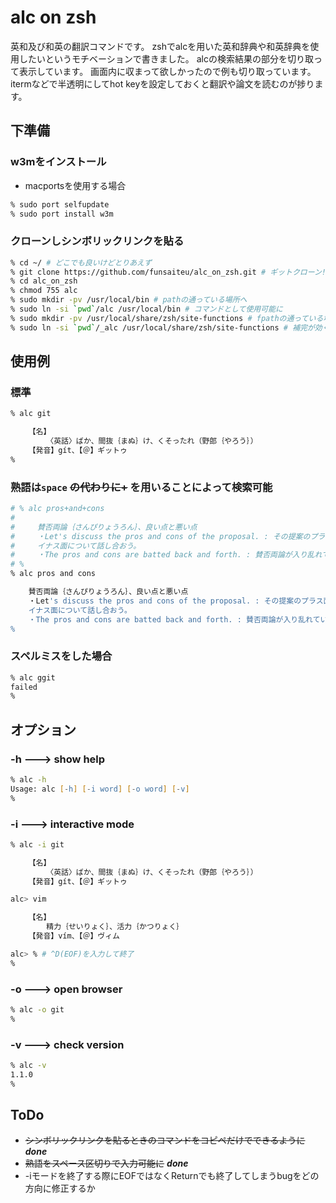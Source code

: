 # alc on zsh

英和及び和英の翻訳コマンドです。
zshでalcを用いた英和辞典や和英辞典を使用したいというモチベーションで書きました。
alcの検索結果の部分を切り取って表示しています。
画面内に収まって欲しかったので例も切り取っています。
itermなどで半透明にしてhot keyを設定しておくと翻訳や論文を読むのが捗ります。

## 下準備

### w3mをインストール

* macportsを使用する場合

```zsh
% sudo port selfupdate
% sudo port install w3m
```

### クローンしシンボリックリンクを貼る

```zsh
% cd ~/ # どこでも良いけどとりあえず
% git clone https://github.com/funsaiteu/alc_on_zsh.git # ギットクローン!
% cd alc_on_zsh
% chmod 755 alc
% sudo mkdir -pv /usr/local/bin # pathの通っている場所へ
% sudo ln -si `pwd`/alc /usr/local/bin # コマンドとして使用可能に
% sudo mkdir -pv /usr/local/share/zsh/site-functions # fpathの通っている場所へ
% sudo ln -si `pwd`/_alc /usr/local/share/zsh/site-functions # 補完が効くように
```

## 使用例

### 標準

```zsh
% alc git

    【名】
        〈英話〉ばか、間抜｛まぬ｝け、くそったれ（野郎｛やろう｝）
    【発音】gít、【＠】ギットゥ
%
```

### 熟語は`space` ~~の代わりに+~~ を用いることによって検索可能

```zsh
# % alc pros+and+cons
# 
#     賛否両論｛さんぴりょうろん｝、良い点と悪い点
#     ・Let's discuss the pros and cons of the proposal. : その提案のプラス面とマ
#     イナス面について話し合おう。
#     ・The pros and cons are batted back and forth. : 賛否両論が入り乱れている。
# %
% alc pros and cons

    賛否両論｛さんぴりょうろん｝、良い点と悪い点
    ・Let's discuss the pros and cons of the proposal. : その提案のプラス面とマ
    イナス面について話し合おう。
    ・The pros and cons are batted back and forth. : 賛否両論が入り乱れている。
%
```

### スペルミスをした場合

```zsh
% alc ggit
failed
%
```

## オプション

### -h ---> show help

```zsh
% alc -h
Usage: alc [-h] [-i word] [-o word] [-v]
%
```

### -i ---> interactive mode

```zsh
% alc -i git

    【名】
        〈英話〉ばか、間抜｛まぬ｝け、くそったれ（野郎｛やろう｝）
    【発音】gít、【＠】ギットゥ

alc> vim

    【名】
        精力｛せいりょく｝、活力｛かつりょく｝
    【発音】vím、【＠】ヴィム

alc> % # ^D(EOF)を入力して終了
%
```

### -o ---> open browser

```zsh
% alc -o git
%
```

### -v ---> check version

```zsh
% alc -v
1.1.0
%
```

## ToDo

* ~~シンボリックリンクを貼るときのコマンドをコピペだけでできるように~~ ***done***
* ~~熟語をスペース区切りで入力可能に~~ ***done***
* -iモードを終了する際にEOFではなくReturnでも終了してしまうbugをどの方向に修正するか
